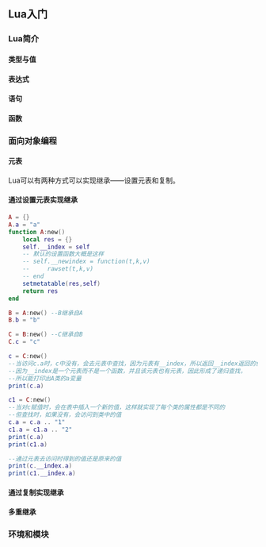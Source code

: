 ## Lua入门

### Lua简介


#### 类型与值

#### 表达式

#### 语句


#### 函数


### 面向对象编程

#### 元表

Lua可以有两种方式可以实现继承——设置元表和复制。

#### 通过设置元表实现继承

```lua
A = {}
A.a = "a"
function A:new()
    local res = {}
    self.__index = self
    -- 默认的设置函数大概是这样
    -- self.__newindex = function(t,k,v)
    --     rawset(t,k,v)
    -- end
    setmetatable(res,self)
    return res
end

B = A:new() --B继承自A
B.b = "b"

C = B:new() --C继承自B
C.c = "c"

c = C:new()
--当访问c.a时，c中没有，会去元表中查找，因为元表有__index，所以返回__index返回的值
--因为__index是一个元表而不是一个函数，并且该元表也有元表，因此形成了递归查找，
--所以能打印出A类的a变量
print(c.a)

c1 = C:new()
--当对c赋值时，会在表中插入一个新的值，这样就实现了每个类的属性都是不同的
--但查找时，如果没有，会访问到类中的值
c.a = c.a .. "1" 
c1.a = c1.a .. "2"
print(c.a)
print(c1.a)

--通过元表去访问时得到的值还是原来的值
print(c.__index.a) 
print(c1.__index.a)
```

#### 通过复制实现继承



#### 多重继承

### 环境和模块

